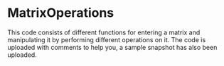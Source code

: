 # MatrixOperations

This code consists of different functions for entering a matrix and manipulating it by performing different operations on it.
The code is uploaded with comments to help you, a sample snapshot has also been uploaded.

